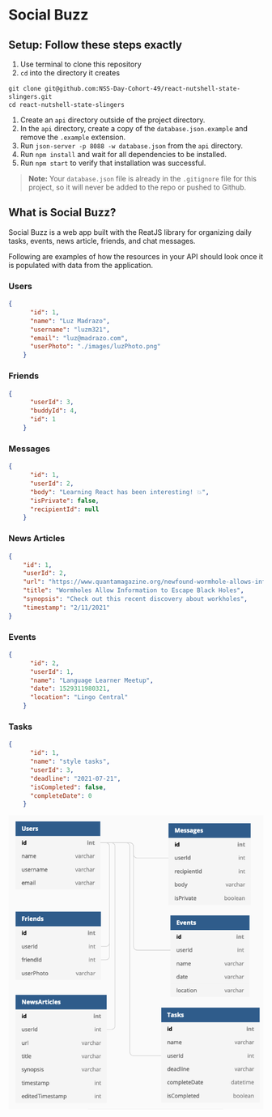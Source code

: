 # Social Buzz

## Setup: Follow these steps exactly

1. Use terminal to clone this repository
1. `cd` into the directory it creates
```
git clone git@github.com:NSS-Day-Cohort-49/react-nutshell-state-slingers.git
cd react-nutshell-state-slingers
```
1. Create an `api` directory outside of the project directory.
1. In the `api` directory, create a copy of the `database.json.example` and remove the `.example` extension.
1. Run `json-server -p 8088 -w database.json` from the `api` directory.
1. Run `npm install` and wait for all dependencies to be installed.
1. Run `npm start` to verify that installation was successful.

> **Note:** Your `database.json` file is already in the `.gitignore` file for this project, so it will never be added to the repo or pushed to Github.

## What is Social Buzz?

Social Buzz is a web app built with the ReatJS library for organizing daily tasks, events, news article, friends, and chat messages.

Following are examples of how the resources in your API should look once it is populated with data from the application.

### Users

```json
{
      "id": 1,
      "name": "Luz Madrazo",
      "username": "luzm321",
      "email": "luz@madrazo.com",
      "userPhoto": "./images/luzPhoto.png"
    }
```

### Friends

```json
{
      "userId": 3,
      "buddyId": 4,
      "id": 1
    }
```

### Messages

```json
{
      "id": 1,
      "userId": 2,
      "body": "Learning React has been interesting! 💥",
      "isPrivate": false,
      "recipientId": null
    }
```
### News Articles

```json
{
    "id": 1,
    "userId": 2,
    "url": "https://www.quantamagazine.org/newfound-wormhole-allows-information-to-escape-black-holes-20171023/",
    "title": "Wormholes Allow Information to Escape Black Holes",
    "synopsis": "Check out this recent discovery about workholes",
    "timestamp": "2/11/2021"
}
```

### Events

```json
{
      "id": 2,
      "userId": 1,
      "name": "Language Learner Meetup",
      "date": 1529311980321,
      "location": "Lingo Central"
    }
```

### Tasks

```json
{
      "id": 1,
      "name": "style tasks",
      "userId": 3,
      "deadline": "2021-07-21",
      "isCompleted": false,
      "completeDate": 0
    }
```

![entity relationship diagram](./public/images/socialBuzzERD.png "entity relationship diagram for Social Buzz")
